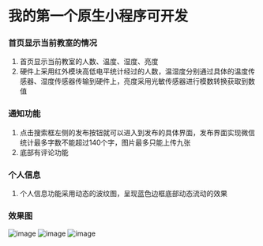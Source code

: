 # 我的第一个原生小程序可开发 
### 首页显示当前教室的情况
1. 首页显示当前教室的人数、温度、湿度、亮度
2. 硬件上采用红外模块高低电平统计经过的人数，温湿度分别通过具体的温度传感器、湿度传感器传输到硬件上，亮度采用光敏传感器进行模数转换获取到数值
### 通知功能
1. 点击搜索框左侧的发布按钮就可以进入到发布的具体界面，发布界面实现微信统计最多字数不能超过140个字，图片最多只能上传九张
2. 底部有评论功能
### 个人信息
1. 个人信息功能采用动态的波纹图，呈现蓝色边框底部动态流动的效果
### 效果图
![image](https://github.com/jessalin737/xiaochengxu-Smart-classroom/blob/master/classroom-4.jpg)
![image](https://github.com/jessalin737/xiaochengxu-Smart-classroom/blob/master/classroom-5.png)
![image](https://github.com/jessalin737/xiaochengxu-Smart-classroom/blob/master/classroom-6.png)




